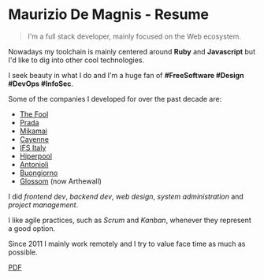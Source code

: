 # Maurizio De Magnis - Resume

> I'm a full stack developer, mainly focused on the Web ecosystem.

Nowadays my toolchain is mainly centered around **Ruby** and **Javascript** but I'd like to dig into other cool technologies.

I seek beauty in what I do and I'm a huge fan of **#FreeSoftware #Design #DevOps #InfoSec**.

Some of the companies I developed for over the past decade are:

- [The Fool](https://thefool.it)
- [Prada](https://prada.com)
- [Mikamai](https://mikamai.com)
- [Cayenne](https://cayenne.it)
- [IFS Italy](http://www.ifsitaly.com)
- [Hiperpool](https://hiperpool.com)
- [Antonioli](https://www.antonioli.eu)
- [Buongiorno](http://buongiorno.com)
- [Glossom](https://www.glossom.com) (now Arthewall)

I did _frontend dev_, _backend dev_, _web design_, _system administration_ and _project management_.

I like agile practices, such as _Scrum_ and _Kanban_, whenever they represent a good option.

Since 2011 I mainly work remotely and I try to value face time as much as possible.

[PDF](maurizio%20de%20magnis%20-%20resume.pdf)
